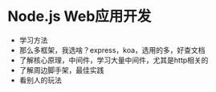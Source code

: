 
# Node.js Web应用开发

- 学习方法
- 那么多框架，我选啥？express，koa，选用的多，好查文档
- 了解核心原理，中间件，学习大量中间件，尤其是http相关的
- 了解周边脚手架，最佳实践
- 看别人的玩法

